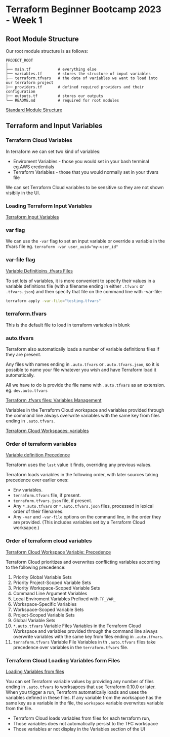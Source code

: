 # Terraform Beginner Bootcamp 2023 - Week 1
## Root Module Structure

Our root module structure is as follows:

```
PROJECT_ROOT
│
├── main.tf            # everything else
├── variables.tf       # stores the structure of input variables
├── terraform.tfvars   # the data of variables we want to load into our terraform project
├── providers.tf       # defined required providers and their configuration
├── outputs.tf         # stores our outputs
└── README.md          # required for root modules
```
  
[Standard Module Structure](https://developer.hashicorp.com/terraform/language/modules/develop/structure)

## Terraform and Input Variables

### Terraform Cloud Variables

In terraform we can set two kind of variables:
- Enviroment Variables - those you would set in your bash terminal eg.AWS credentials
- Terraform Variables - those that you would normally set in your tfvars file

We can set Terraform Cloud variables to be sensitive so they are not shown visibliy in the UI.

### Loading Terraform Input Variables
[Terraform Input Variables](https://developer.hashicorp.com/terraform/language/values/variables)

### var flag
We can use the `-var` flag to set an input variable or override a variable in the tfvars file eg. `terraform -var user_uuid="my-user_id"`

### var-file flag

[Variable Definitioins .tfvars Files](https://developer.hashicorp.com/terraform/language/values/variables)

To set lots of variables, it is more convenient to specify their values in a variable definitions file (with a filename ending in either `.tfvars` or `.tfvars.json`) and then specify that file on the
command line with -var-file:

```bash
terraform apply -var-file="testing.tfvars"
```

### terraform.tfvars

This is the default file to load in terraform variables in blunk

### auto.tfvars

Terraform also automatically loads a number of variable definitions files if they are present.

Any files with names ending in `.auto.tfvars` or `.auto.tfvars.json`,
so it is possible to name your file whatever you wish and have Terraform load it
automatically.

All we have to do is provide the file name with `.auto.tfvars` as an extension. eg. `dev.auto.tfvars`

[Terraform .tfvars files: Variables Management](https://spacelift.io/blog/terraform-tfvars)

Variables in the Terraform Cloud workspace and variables provided through the command line 
always overwrite variables with the same key from files ending in `.auto.tfvars`.

[Terraform Cloud Workspaces: variables](https://developer.hashicorp.com/terraform/cloud-docs/workspaces/variables#loading-variables-from-files)

### Order of terraform variables

[Variable definition Precedence](https://developer.hashicorp.com/terraform/language/values/variables#variable-definition-precedence)

Terraform uses the `last` value it finds, overriding any previous values.

Terraform loads variables in the following order, with later sources taking precedence over earlier ones:

- Env variables.
- `terraform.tfvars` file, if present.
- `terraform.tfvars.json` file, if present.
- Any `*.auto.tfvars` or `*.auto.tfvars.json` files, processed in lexical order of their filenames.
- Any `-var` and `-var-file` options on the command line, in the order they are provided. (This includes variables set by a Terraform Cloud worksapce.)

### Order of terraform cloud variables

[Terraform Cloud Workspace Variable: Precedence](https://developer.hashicorp.com/terraform/cloud-docs/workspaces/variables#precedence)

Terraform Cloud prioritizes and overwrites conflicting variables according to the following precedence:

1. Priority Global Variable Sets
2. Priority Project-Scoped Variable Sets
3. Priority Workspace-Scoped Variable Sets
4. Command Line Argument Variables
5. Local Enviroment Variables Prefixed with `TF_VAR_`
6. Workspace-Specific Variables
7. Workspace-Scoped Variable Sets
8. Project-Scoped Variable Sets
9. Global Variable Sets
10. `*.auto.tfvars` Variable Files
 Variables in the Terraform Cloud Workspace and variables provided through the command line always overwrite variables with the same key from files ending in `.auto.tfvars`.
11. `terraform.tfvars` Variable File
 Variables in th `.auto.tfvars` files take precedence over variables in the `terraform.tfvars` file.

### Terraform Cloud Loading Variables form Files

[Loading Variables from files](https://developer.hashicorp.com/terraform/cloud-docs/workspaces/variables/managing-variables#loading-variables-from-files)

You can set Terraform variable values by providing any number of files ending in `.auto.tfvars`
to worksapces that use Terraform 0.10.0 or later. When you trigger a run, Terraform
automatically loads and uses the variables defined in these files. 
If any variable from the worksapce has the same key as a variable in the file, the `workspace` variable overwrites variable from the file.

- Terraform Cloud loads variables from files for each terraform run,
- Those variables does not automatically persist to the TFC workspace
- Those variables ar not display in the Variables section of the UI